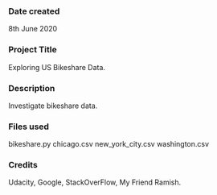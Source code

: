 ### Date created
8th June 2020

### Project Title
Exploring US Bikeshare Data.

### Description
Investigate bikeshare data.

### Files used
bikeshare.py
chicago.csv
new_york_city.csv
washington.csv

### Credits
Udacity, Google, StackOverFlow, My Friend Ramish.

